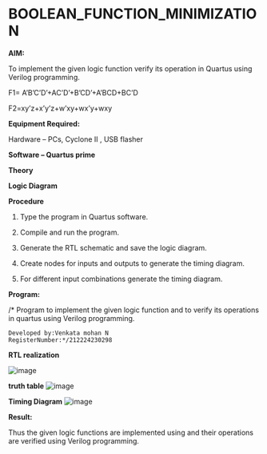 # BOOLEAN_FUNCTION_MINIMIZATION

**AIM:**

To implement the given logic function verify its operation in Quartus using Verilog programming.

F1= A’B’C’D’+AC’D’+B’CD’+A’BCD+BC’D 

F2=xy’z+x’y’z+w’xy+wx’y+wxy

**Equipment Required:**

Hardware – PCs, Cyclone II , USB flasher

**Software – Quartus prime**

**Theory**

**Logic Diagram**

**Procedure**

1.	Type the program in Quartus software.

2.	Compile and run the program.

3.	Generate the RTL schematic and save the logic diagram.

4.	Create nodes for inputs and outputs to generate the timing diagram.

5.	For different input combinations generate the timing diagram.


**Program:**

/* Program to implement the given logic function and to verify its operations in quartus using Verilog programming. 
```
Developed by:Venkata mohan N 
RegisterNumber:*/212224230298

```
**RTL realization**

![image](https://github.com/user-attachments/assets/bb8fcacb-8c64-4009-9ef8-e9dac40341ae)

**truth table**
![image](https://github.com/user-attachments/assets/f6d866b3-10c3-4ce5-a491-fa56cefc0145)


**Timing Diagram**
![image](https://github.com/user-attachments/assets/250d5257-4542-4770-bbdb-371ab015e592)



**Result:**

Thus the given logic functions are implemented using and their operations are verified using Verilog programming.

